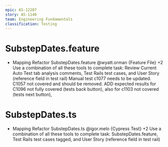 ```yaml
---
epic: AS-12287
story: AS-1140
team: Engineering Fundamentals
classification: Testing
---
```


# SubstepDates.feature

- Mapping Refactor SubstepDates.feature @wyatt.orman {Feature File} +2
  Use a combination of all these tools to complete task: Review Current Auto Test tab analysis comments, Test Rails test cases, and User Story (reference field in test rail) 
  Manual test c1077 needs to be updated. C1057 not covered and should be removed. ADD expected results for C1096 not fully covered (tests back button), also for c1103 not covered (tests next button), 

# SubstepDates.ts
- Mapping Refactor SubstepDates.ts @igor.melo {Cypress Test} +2 
  Use a combination of all these tools to complete task: SubstepDates.feature, Test Rails test cases tagged, and User Story (reference field in test rail)